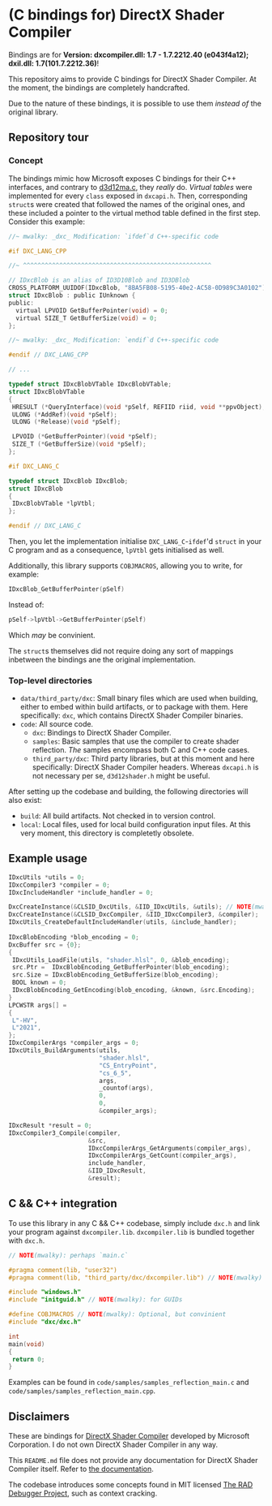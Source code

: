 # (C bindings for) DirectX Shader Compiler

Bindings are for **Version: dxcompiler.dll: 1.7 - 1.7.2212.40 (e043f4a12); dxil.dll: 1.7(101.7.2212.36)**!

This repository aims to provide C bindings for DirectX Shader Compiler. At the
moment, the bindings are completely handcrafted.

Due to the nature of these bindings, it is possible to use them _instead of_
the original library.

## Repository tour

### Concept

The bindings mimic how Microsoft exposes C bindings for their C++ interfaces,
and contrary to [d3d12ma.c](https://github.com/milliewalky/d3d12ma.c), they
_really_ do. _Virtual tables_ were implemented for every `class` exposed in
`dxcapi.h`. Then, corresponding `struct`s were created that followed the names
of the original ones, and these included a pointer to the virtual method table
defined in the first step. Consider this example:
```c
//~ mwalky: _dxc_ Modification: `ifdef`d C++-specific code

#if DXC_LANG_CPP

//~ ^^^^^^^^^^^^^^^^^^^^^^^^^^^^^^^^^^^^^^^^^^^^^^^^^^^^

// IDxcBlob is an alias of ID3D10Blob and ID3DBlob
CROSS_PLATFORM_UUIDOF(IDxcBlob, "8BA5FB08-5195-40e2-AC58-0D989C3A0102")
struct IDxcBlob : public IUnknown {
public:
  virtual LPVOID GetBufferPointer(void) = 0;
  virtual SIZE_T GetBufferSize(void) = 0;
};

//~ mwalky: _dxc_ Modification: `endif`d C++-specific code

#endif // DXC_LANG_CPP

// ...

typedef struct IDxcBlobVTable IDxcBlobVTable;
struct IDxcBlobVTable
{
 HRESULT (*QueryInterface)(void *pSelf, REFIID riid, void **ppvObject);
 ULONG (*AddRef)(void *pSelf);
 ULONG (*Release)(void *pSelf);

 LPVOID (*GetBufferPointer)(void *pSelf);
 SIZE_T (*GetBufferSize)(void *pSelf);
};

#if DXC_LANG_C

typedef struct IDxcBlob IDxcBlob;
struct IDxcBlob
{
 IDxcBlobVTable *lpVtbl;
};

#endif // DXC_LANG_C
```
Then, you let the implementation initialise `DXC_LANG_C`-`ifdef`'d `struct` in
your C program and as a consequence, `lpVtbl` gets initialised as well.

Additionally, this library supports `COBJMACROS`, allowing you to write, for
example:
```c
IDxcBlob_GetBufferPointer(pSelf)
```
Instead of:
```c
pSelf->lpVtbl->GetBufferPointer(pSelf)
```
Which _may_ be convinient.

The `struct`s themselves did not require doing any sort of mappings inbetween
the bindings ane the original implementation.

### Top-level directories

- `data/third_party/dxc`: Small binary files which are used when building,
  either to embed within build artifacts, or to package with them. Here
  specifically: `dxc`, which contains DirectX Shader Compiler binaries.
- `code`: All source code.
  - `dxc`: Bindings to DirectX Shader Compiler.
  - `samples`: Basic samples that use the compiler to create shader reflection.
    _The_ samples encompass both C and C++ code cases.
  - `third_party/dxc`: Third party libraries, but at this moment and here
    specifically: DirectX Shader Compiler headers. Whereas `dxcapi.h` is not
    necessary per se, `d3d12shader.h` might be useful.

After setting up the codebase and building, the following directories will
also exist:

- `build`: All build artifacts. Not checked in to version control.
- `local`: Local files, used for local build configuration input files.
  At this very moment, this directory is completetly obsolete.

## Example usage

```c
IDxcUtils *utils = 0;
IDxcCompiler3 *compiler = 0;
IDxcIncludeHandler *include_handler = 0;

DxcCreateInstance(&CLSID_DxcUtils, &IID_IDxcUtils, &utils); // NOTE(mwalky): or `(void **)(&<var>)` 
DxcCreateInstance(&CLSID_DxcCompiler, &IID_IDxcCompiler3, &compiler);
IDxcUtils_CreateDefaultIncludeHandler(utils, &include_handler);
 
IDxcBlobEncoding *blob_encoding = 0; 
DxcBuffer src = {0};
{
 IDxcUtils_LoadFile(utils, "shader.hlsl", 0, &blob_encoding);
 src.Ptr =  IDxcBlobEncoding_GetBufferPointer(blob_encoding);
 src.Size = IDxcBlobEncoding_GetBufferSize(blob_encoding);
 BOOL known = 0;
 IDxcBlobEncoding_GetEncoding(blob_encoding, &known, &src.Encoding);
}
LPCWSTR args[] =
{
 L"-HV",
 L"2021",
};
IDxcCompilerArgs *compiler_args = 0;
IDxcUtils_BuildArguments(utils,
                         "shader.hlsl",
                         "CS_EntryPoint",
                         "cs_6_5",
                         args,
                         _countof(args),
                         0,
                         0,
                         &compiler_args);

IDxcResult *result = 0;
IDxcCompiler3_Compile(compiler,
                      &src,
                      IDxcCompilerArgs_GetArguments(compiler_args),
                      IDxcCompilerArgs_GetCount(compiler_args),
                      include_handler,
                      &IID_IDxcResult,
                      &result);
```

## C && C++ integration

To use this library in any C && C++ codebase, simply include `dxc.h` and link
your program against `dxcompiler.lib`. `dxcompiler.lib` is bundled together
with `dxc.h`.
```c
// NOTE(mwalky): perhaps `main.c`

#pragma comment(lib, "user32")
#pragma comment(lib, "third_party/dxc/dxcompiler.lib") // NOTE(mwalky) provided by dxc, bundled with the code in this repository

#include "windows.h"
#include "initguid.h" // NOTE(mwalky): for GUIDs

#define COBJMACROS // NOTE(mwalky): Optional, but convinient
#include "dxc/dxc.h"

int
main(void)
{
 return 0;
}

```
Examples can be found in `code/samples/samples_reflection_main.c` and
`code/samples/samples_reflection_main.cpp`.

## Disclaimers

These are bindings for [DirectX Shader Compiler](https://github.com/microsoft/DirectXShaderCompiler)
developed by Microsoft Corporation. I do not own DirectX Shader Compiler in any
way.

This `README.md` file does not provide any documentation for
DirectX Shader Compiler itself. Refer to [the documentation](https://github.com/microsoft/DirectXShaderCompiler/tree/main/docs).

The codebase introduces some concepts found in MIT licensed
[The RAD Debugger Project](https://github.com/EpicGamesExt/raddebugger), such
as context cracking.
